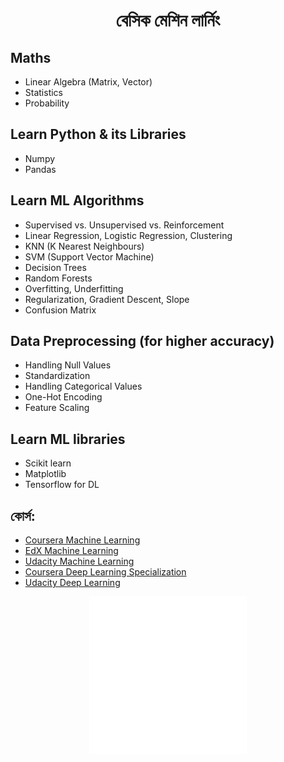 
<h1 align="center">বেসিক মেশিন লার্নিং</h1>

## Maths 

 - Linear Algebra (Matrix, Vector)
 - Statistics
 - Probability

## Learn Python & its Libraries

 - Numpy
 - Pandas

## Learn ML Algorithms 

 - Supervised vs. Unsupervised vs. Reinforcement 
 - Linear Regression, Logistic Regression, Clustering
 - KNN (K Nearest Neighbours)
 - SVM (Support Vector Machine)
 - Decision Trees
 - Random Forests
 - Overfitting, Underfitting
 - Regularization, Gradient Descent, Slope
 - Confusion Matrix

## Data Preprocessing (for higher accuracy)

 - Handling Null Values
 - Standardization
 - Handling Categorical Values
 - One-Hot Encoding
 - Feature Scaling

## Learn ML libraries 

 - Scikit learn
 - Matplotlib
 - Tensorflow for DL



## কোর্স:

* [Coursera Machine Learning](https://goo.gl/TJZUmy)<br/>
* [EdX Machine Learning](https://goo.gl/fWHmdL)<br/>
* [Udacity Machine Learning](https://goo.gl/kM4eYH)<br/>
* [Coursera Deep Learning Specialization](https://www.coursera.org/specializations/deep-learning)<br/>
* [Udacity Deep Learning](https://www.udacity.com/course/intro-to-tensorflow-for-deep-learning--ud187)<br/>

<p align="center">
  <a href="https://ekramasif.me">
    <img align="center" src="https://raw.githubusercontent.com/ekramasif/ekramasif/main/EkramAsif.gif" width="50%">
  </a>
</p>
